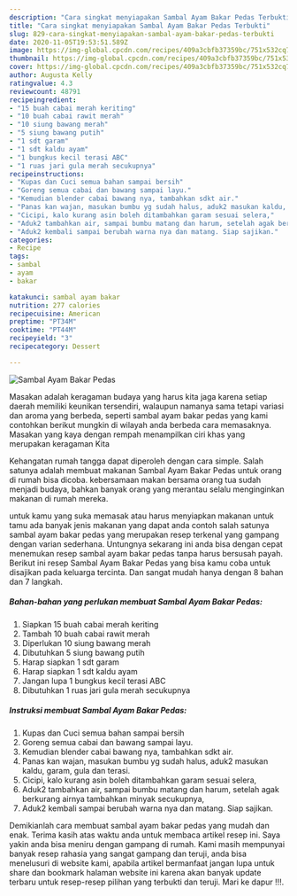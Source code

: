 ```yaml
---
description: "Cara singkat menyiapakan Sambal Ayam Bakar Pedas Terbukti"
title: "Cara singkat menyiapakan Sambal Ayam Bakar Pedas Terbukti"
slug: 829-cara-singkat-menyiapakan-sambal-ayam-bakar-pedas-terbukti
date: 2020-11-05T19:53:51.589Z
image: https://img-global.cpcdn.com/recipes/409a3cbfb37359bc/751x532cq70/sambal-ayam-bakar-pedas-foto-resep-utama.jpg
thumbnail: https://img-global.cpcdn.com/recipes/409a3cbfb37359bc/751x532cq70/sambal-ayam-bakar-pedas-foto-resep-utama.jpg
cover: https://img-global.cpcdn.com/recipes/409a3cbfb37359bc/751x532cq70/sambal-ayam-bakar-pedas-foto-resep-utama.jpg
author: Augusta Kelly
ratingvalue: 4.3
reviewcount: 48791
recipeingredient:
- "15 buah cabai merah keriting"
- "10 buah cabai rawit merah"
- "10 siung bawang merah"
- "5 siung bawang putih"
- "1 sdt garam"
- "1 sdt kaldu ayam"
- "1 bungkus kecil terasi ABC"
- "1 ruas jari gula merah secukupnya"
recipeinstructions:
- "Kupas dan Cuci semua bahan sampai bersih"
- "Goreng semua cabai dan bawang sampai layu."
- "Kemudian blender cabai bawang nya, tambahkan sdkt air."
- "Panas kan wajan, masukan bumbu yg sudah halus, aduk2 masukan kaldu, garam, gula dan terasi."
- "Cicipi, kalo kurang asin boleh ditambahkan garam sesuai selera,"
- "Aduk2 tambahkan air, sampai bumbu matang dan harum, setelah agak berkurang airnya tambahkan minyak secukupnya,"
- "Aduk2 kembali sampai berubah warna nya dan matang. Siap sajikan."
categories:
- Recipe
tags:
- sambal
- ayam
- bakar

katakunci: sambal ayam bakar 
nutrition: 277 calories
recipecuisine: American
preptime: "PT34M"
cooktime: "PT44M"
recipeyield: "3"
recipecategory: Dessert

---
```



![Sambal Ayam Bakar Pedas](https://img-global.cpcdn.com/recipes/409a3cbfb37359bc/751x532cq70/sambal-ayam-bakar-pedas-foto-resep-utama.jpg)

Masakan adalah keragaman budaya yang harus kita jaga karena setiap daerah memiliki keunikan tersendiri, walaupun namanya sama tetapi variasi dan aroma yang berbeda, seperti sambal ayam bakar pedas yang kami contohkan berikut mungkin di wilayah anda berbeda cara memasaknya. Masakan yang kaya dengan rempah menampilkan ciri khas yang merupakan keragaman Kita

Kehangatan rumah tangga dapat diperoleh dengan cara simple. Salah satunya adalah membuat makanan Sambal Ayam Bakar Pedas untuk orang di rumah bisa dicoba. kebersamaan makan bersama orang tua sudah menjadi budaya, bahkan banyak orang yang merantau selalu menginginkan makanan di rumah mereka.



untuk kamu yang suka memasak atau harus menyiapkan makanan untuk tamu ada banyak jenis makanan yang dapat anda contoh salah satunya sambal ayam bakar pedas yang merupakan resep terkenal yang gampang dengan varian sederhana. Untungnya sekarang ini anda bisa dengan cepat menemukan resep sambal ayam bakar pedas tanpa harus bersusah payah.
Berikut ini resep Sambal Ayam Bakar Pedas yang bisa kamu coba untuk disajikan pada keluarga tercinta. Dan sangat mudah hanya dengan 8 bahan dan 7 langkah.


<!--inarticleads1-->

##### Bahan-bahan yang perlukan membuat Sambal Ayam Bakar Pedas:

1. Siapkan 15 buah cabai merah keriting
1. Tambah 10 buah cabai rawit merah
1. Diperlukan 10 siung bawang merah
1. Dibutuhkan 5 siung bawang putih
1. Harap siapkan 1 sdt garam
1. Harap siapkan 1 sdt kaldu ayam
1. Jangan lupa 1 bungkus kecil terasi ABC
1. Dibutuhkan 1 ruas jari gula merah secukupnya




<!--inarticleads2-->

##### Instruksi membuat  Sambal Ayam Bakar Pedas:

1. Kupas dan Cuci semua bahan sampai bersih
1. Goreng semua cabai dan bawang sampai layu.
1. Kemudian blender cabai bawang nya, tambahkan sdkt air.
1. Panas kan wajan, masukan bumbu yg sudah halus, aduk2 masukan kaldu, garam, gula dan terasi.
1. Cicipi, kalo kurang asin boleh ditambahkan garam sesuai selera,
1. Aduk2 tambahkan air, sampai bumbu matang dan harum, setelah agak berkurang airnya tambahkan minyak secukupnya,
1. Aduk2 kembali sampai berubah warna nya dan matang. Siap sajikan.




Demikianlah cara membuat sambal ayam bakar pedas yang mudah dan enak. Terima kasih atas waktu anda untuk membaca artikel resep ini. Saya yakin anda bisa meniru dengan gampang di rumah. Kami masih mempunyai banyak resep rahasia yang sangat gampang dan teruji, anda bisa menelusuri di website kami, apabila artikel bermanfaat jangan lupa untuk share dan bookmark halaman website ini karena akan banyak update terbaru untuk resep-resep pilihan yang terbukti dan teruji. Mari ke dapur !!!. 
